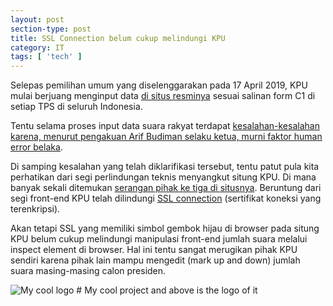 ```yaml
---
layout: post
section-type: post
title: SSL Connection belum cukup melindungi KPU
category: IT
tags: [ 'tech' ]
---
```


Selepas pemilihan umum yang diselenggarakan pada 17 April 2019, KPU mulai berjuang menginput data <a href="https://pemilu2019.kpu.go.id/#/ppwp/hitung-suara/" target="\_blank">di situs resminya</a> sesuai salinan form C1 di setiap TPS di seluruh Indonesia.

Tentu selama proses input data suara rakyat terdapat <a href="https://nasional.tempo.co/read/1197483/kesalahan-input-data-kpu-murni-human-error/full&view=ok" target="\_blank">kesalahan-kesalahan karena, menurut pengakuan Arif Budiman selaku ketua, murni faktor human error belaka</a>.

Di samping kesalahan yang telah diklarifikasi tersebut, tentu patut pula kita perhatikan dari segi perlindungan teknis menyangkut situng KPU. Di mana banyak sekali ditemukan <a href="https://www.cnnindonesia.com/teknologi/20190424231311-185-389417/kpu-sebut-situsnya-diretas-ratusan-hacker-setiap-hari" target="\_blank">serangan pihak ke tiga di situsnya</a>. Beruntung dari segi front-end KPU telah dilindungi <a href="http://info.ssl.com/article.aspx?id=10241" target="\_blank">SSL connection</a> (sertifikat koneksi yang terenkripsi).

Akan tetapi SSL yang memiliki simbol gembok hijau di browser pada situng KPU belum cukup melindungi manipulasi front-end jumlah suara melalui inspect element di browser. Hal ini tentu sangat merugikan pihak KPU sendiri karena pihak lain mampu mengedit (mark up and down) jumlah suara masing-masing calon presiden.

<img src="https://lh3.googleusercontent.com/xUa1lE8Pl27nY8K7CVl0uiY-dE6nF3zr2YjL5Ead2BE7N9vRvE3LNQEez1uzr0E7JShclhn7t-6clPoy8yZNqMO5aa0YZeS7VX2AAJ3UxFbmWoldTKmO1FcFuVYQGSP3LL1y2k2G_wZ68L1zVQdZtLkFq3OEhvIJmT_u-hifMt8xEYl8DUfa-POh1K-fBjVMxp6kQWS_sMWmKJWe5nKUgnfakqq-N_yhqUhOgCKXWgUWoLze_n1ActISSdoJyatQNLUudm5eTN6-tRsF3j-alIcuqqadB7sHYcCsJHHxhO3To9ODPEq0h_L542Zachq0Py8jzbGiJsb2TQTZIog41JeSXl7-ACfJoxTqawu9WKaqoBcQLi43f6UPjLEuKNQUcJG4IB87SBAjRLe-w-iH6oELlh1Q6UQHWKTJyLaH8dMX90bUU07Tgj88KBUCyoAFHvyzX2o0wFmQ_i-uZZGzlDs06up-wE9BUOoz7-fh9DB9xVNkpDx5etifMGWnmCGOZo4x7yRKrrrLIMmxn94_qFLUShTT6rh-k11ZRjgR7ZaKvTVYlifw6rxLwfRvMqXqvhTcl14Ql1aBFar3i2PAx_ym5rVY2cQkWMdGPF2px6axgIWxgOAAmWOKkKS87vVWjJ_LG7OhEsFe-VZmMqUcRHz1sDGl0g=w1113-h515-no" alt="My cool logo"/>
# My cool project and above is the logo of it
